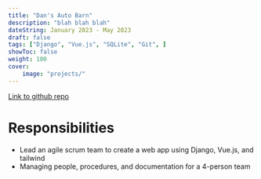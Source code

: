 ```yaml
---
title: "Dan's Auto Barn"
description: "blah blah blah"
dateString: January 2023 - May 2023
draft: false
tags: ["Django", "Vue.js", "SQLite", "Git", ]
showToc: false
weight: 100
cover:
    image: "projects/"
---
```


<!-- EXPAND ON THIS LATER -->
[Link to github repo](https://github.com/CS3450-Group9/CS3450-Group9)

# Responsibilities
* Lead an agile scrum team to create a web app using Django, Vue.js, and tailwind
* Managing people, procedures, and documentation for a 4-person team
